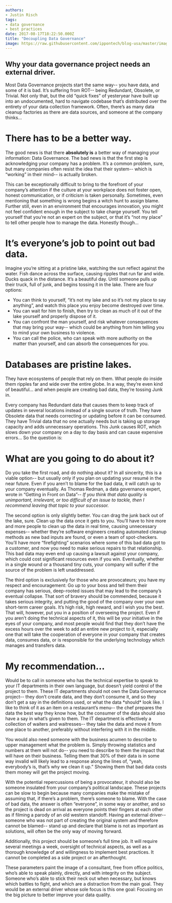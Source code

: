 ```yaml
---
authors:
- Justin Risch
tags:
- data governance
- best practices
date: 2017-08-17T18:22:50.000Z
title: "Decoupling Data Governance"
image: https://raw.githubusercontent.com/ippontech/blog-usa/master/images/2019/01/decoupling.png
---
```


## Why your data governance project needs an external driver.

Most Data Governance projects start the same way-- you have data, and some of it is bad. It’s suffering from ROT-- being Redundant, Obsolete, or Trivial. Not only that, but the old “quick fixes” of yesteryear have built up into an undocumented, hard to navigate codebase that’s distributed over the entirety of your data collection framework. Often, there’s as many data cleanup factories as there are data sources, and someone at the company thinks…

# There has to be a better way.

The good news is that there **absolutely is** a better way of managing your information: Data Governance. The bad news is that the first step is acknowledging your company has a problem. It’s a common problem, sure, but many companies often resist the idea that their system-- which is “working” in their mind-- is actually broken.

This can be exceptionally difficult to bring to the forefront of your company’s attention if the culture at your workplace does not foster open, honest communication, or if criticism is taken personally. Sometimes, even mentioning that something is wrong begins a witch hunt to assign blame. Further still, even in an environment that encourages innovation, you might not feel confident enough in the subject to take charge yourself. You tell yourself that you’re not an expert on the subject, or that it’s “not my place” to tell other people how to manage the data. Honestly though…

# It’s everyone’s job to point out bad data.

Imagine you’re sitting at a pristine lake, watching the sun reflect against the water. Fish dance across the surface, causing ripples that run far and wide. Ducks quack in the distance. It’s a beautiful day. Until someone pulls up their truck, full of junk, and begins tossing it in the lake. There are four options:

* You can think to yourself, “it’s not my lake and so it’s not my place to say anything”, and watch this place you enjoy become destroyed over time.
* You can wait for him to finish, then try to clean as much of it out of the lake yourself and properly dispose of it.
* You can confront the man yourself, and risk whatever consequences that may bring your way-- which could be anything from him telling you to mind your own business to violence.
* You can call the police, who can speak with more authority on the matter than yourself, and can absorb the consequences for you.

# Databases are pristine lakes.

They have ecosystems of people that rely on them. What people do inside them ripples far and wide over the entire globe. In a way, they’re even kind of beautiful… and when people are creating bad data, they’re tossing Junk in.

Every company has Redundant data that causes them to keep track of updates in several locations instead of a single source of truth. They have Obsolete data that needs correcting or updating before it can be consumed. They have Trivial data that no one actually needs but is taking up storage capacity and adds unnecessary operations. This Junk causes ROT, which slows down your company on a day to day basis and can cause expensive errors… So the question is:

# What are you going to do about it?

Do you take the first road, and do nothing about it? In all sincerity, this is a viable option-- but usually only if you plan on updating your resumé in the near future. Even if you aren’t to blame for the bad data, it will catch up to your company eventually. As Thomas Redman, a data governance expert, wrote in “Getting in Front on Data”-- *If you think that data quality is unimportant, irrelevant, or too difficult of an issue to tackle, then I recommend leaving that topic to your successor.*

The second option is only slightly better. You can drag the junk back out of the lake, sure. Clean up the data once it gets to you. You’ll have to hire more and more people to clean up the data in real time, causing unnecessary expenses-- whether they’re software engineers creating automated cleanup methods as new bad inputs are found, or even a team of spot-checkers. You’ll have more “firefighting” scenarios where some of this bad data got to a customer, and now you need to make serious repairs to that relationship. This bad data may even end up causing a lawsuit against your company, which could cost significant resources even if you win. Eventually, whether in a single wound or a thousand tiny cuts, your company will suffer if the source of the problem is left unaddressed.

The third option is exclusively for those who are provocateurs; you have my respect and encouragement: Go up to your boss and tell them their company has serious, deep-rooted issues that may lead to the company’s eventual collapse. That sort of bravery should be commended, because it takes serious integrity, and putting the good of the company over your own short-term career goals. It’s high risk, high reward, and I wish you the best. That will, however, put you in a position of overseeing the project. Even if you aren’t doing the technical aspects of it, this will be your initiative in the eyes of your company, and most people would find that they don’t have the excess hours over the week to add an entire new project to it, especially one that will take the cooperation of everyone in your company that creates data, consumes data, or is responsible for the underlying technology which manages and transfers data.

# My recommendation…

Would be to call in someone who has the technical expertise to speak to your IT departments in their own language, but doesn’t yield control of the project to them. These IT departments should not own the Data Governance project-- they don’t create data, and they don’t consume it, and so they don’t get a say in the definitions used, or what the data \*should\* look like. I like to think of it as an item on a restaurant’s menu-- the chef prepares the data the best way they know how, but the consumer of the data should also have a say in what’s given to them. The IT department is effectively a collection of waiters and waitresses-- they take the data and move it from one place to another, preferably without interfering with it in the middle.

You would also need someone with the business acumen to describe to upper management what the problem is. Simply throwing statistics and numbers at them will not do-- you need to describe to them the impact that will have on their business. Telling them that 30% of their data is in some way invalid will likely lead to a response along the lines of, “yeah, everybody’s is, that’s why we clean it up.” Showing them that bad data costs them money will get the project moving.

With the potential repercussions of being a provocateur, it should also be someone insulated from your company’s political landscape. These projects can be slow to begin because many companies make the mistake of assuming that, if there’s a problem, there’s someone to blame. With the case of bad data, the answer is often “everyone”, in some way or another, and so the project is dead on arrival as everyone points their fingers at each other as if filming a parody of an old western standoff. Having an external driver-- someone who was not part of creating the original system and therefore cannot be blamed-- stand up and declare that blame is not as important as solutions, will often be the only way of moving forward.

Additionally, this project should be someone’s full time job. It will require several meetings a week, oversight of technical aspects, as well as a thorough knowledge of and willingness to implement best practices. It cannot be completed as a side project or an afterthought.

These parameters paint the image of a consultant, free from office politics, who’s able to speak plainly, directly, and with integrity on the subject. Someone who’s able to stick their neck out when necessary, but knows which battles to fight, and which are a distraction from the main goal. They would be an external driver whose sole focus is this one goal: Focusing on the big picture to better improve your data quality.